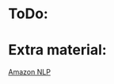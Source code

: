 # ToDo:

# Extra material:
[Amazon NLP](https://github.com/aws-samples/aws-machine-learning-university-accelerated-nlp)